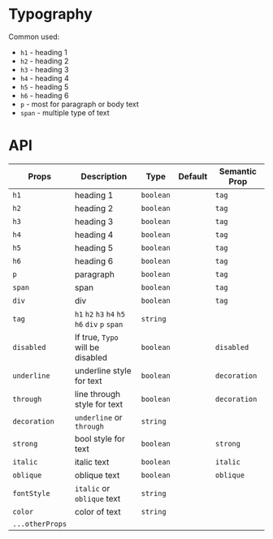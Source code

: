 # Typography

Common used:

- `h1` - heading 1
- `h2` - heading 2
- `h3` - heading 3
- `h4` - heading 4
- `h5` - heading 5
- `h6` - heading 6
- `p` - most for paragraph or body text
- `span` - multiple type of text

# API
| Props | Description | Type | Default | Semantic Prop |
|-|-|-|-|-|
| `h1` | heading 1 | `boolean` | | `tag` |
| `h2` | heading 2 | `boolean` | | `tag` |
| `h3` | heading 3 | `boolean` | | `tag` |
| `h4` | heading 4 | `boolean` | | `tag` |
| `h5` | heading 5 | `boolean` | | `tag` |
| `h6` | heading 6 | `boolean` | | `tag` |
| `p` | paragraph | `boolean` || `tag` |
| `span` | span | `boolean` || `tag` |
| `div` | div | `boolean` || `tag` |
| `tag` | `h1` `h2` `h3` `h4` `h5` `h6` `div` `p` `span` | `string` | | |
| `disabled` | If true, `Typo` will be disabled | `boolean` | | `disabled` |
| `underline` | underline style for text | `boolean` | | `decoration` |
| `through` | line through style for text | `boolean` | | `decoration` |
| `decoration` | `underline` or `through` | `string` | |
| `strong` | bool style for text | `boolean` | | `strong` |
| `italic` | italic text | `boolean` | | `italic` |
| `oblique` | oblique text | `boolean` | | `oblique` |
| `fontStyle` | `italic` or `oblique` text | `string` | | |
| `color` | color of text | `string` | | |
| `...otherProps` | | | | |
